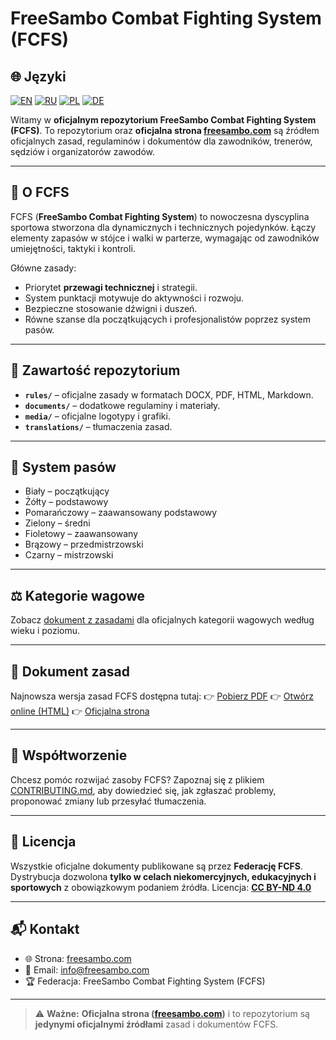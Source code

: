 # FreeSambo Combat Fighting System (FCFS)

## 🌐 Języki
[![EN](https://img.shields.io/badge/English-EN-blue)](./README.md)
[![RU](https://img.shields.io/badge/Русский-RU-red)](./README.ru.md)
[![PL](https://img.shields.io/badge/Polski-PL-green)](./README.pl.md)
[![DE](https://img.shields.io/badge/Deutsch-DE-yellow)](./README.de.md)

Witamy w **oficjalnym repozytorium FreeSambo Combat Fighting System (FCFS)**.
To repozytorium oraz **oficjalna strona [freesambo.com](https://freesambo.com)** są źródłem oficjalnych zasad, regulaminów i dokumentów dla zawodników, trenerów, sędziów i organizatorów zawodów.

---

## 📖 O FCFS
FCFS (**FreeSambo Combat Fighting System**) to nowoczesna dyscyplina sportowa stworzona dla dynamicznych i technicznych pojedynków.
Łączy elementy zapasów w stójce i walki w parterze, wymagając od zawodników umiejętności, taktyki i kontroli.

Główne zasady:
- Priorytet **przewagi technicznej** i strategii.
- System punktacji motywuje do aktywności i rozwoju.
- Bezpieczne stosowanie dźwigni i duszeń.
- Równe szanse dla początkujących i profesjonalistów poprzez system pasów.

---

## 📂 Zawartość repozytorium
- **`rules/`** – oficjalne zasady w formatach DOCX, PDF, HTML, Markdown.
- **`documents/`** – dodatkowe regulaminy i materiały.
- **`media/`** – oficjalne logotypy i grafiki.
- **`translations/`** – tłumaczenia zasad.

---

## 🥋 System pasów
- Biały – początkujący
- Żółty – podstawowy
- Pomarańczowy – zaawansowany podstawowy
- Zielony – średni
- Fioletowy – zaawansowany
- Brązowy – przedmistrzowski
- Czarny – mistrzowski

---

## ⚖️ Kategorie wagowe
Zobacz [dokument z zasadami](rules/pl/FCFS.pl.md) dla oficjalnych kategorii wagowych według wieku i poziomu.

---

## 📑 Dokument zasad
Najnowsza wersja zasad FCFS dostępna tutaj:
👉 [Pobierz PDF](rules/pl/FCFS.pl.pdf)
👉 [Otwórz online (HTML)](rules/pl/FCFS.pl.html)
👉 [Oficjalna strona](https://freesambo.com)

---

## 🤝 Współtworzenie
Chcesz pomóc rozwijać zasoby FCFS? Zapoznaj się z plikiem [CONTRIBUTING.md](CONTRIBUTING.md), aby dowiedzieć się, jak zgłaszać problemy, proponować zmiany lub przesyłać tłumaczenia.

---

## 📜 Licencja
Wszystkie oficjalne dokumenty publikowane są przez **Federację FCFS**.
Dystrybucja dozwolona **tylko w celach niekomercyjnych, edukacyjnych i sportowych** z obowiązkowym podaniem źródła.
Licencja: **[CC BY-ND 4.0](https://creativecommons.org/licenses/by-nd/4.0/)**

---

## 📬 Kontakt
- 🌐 Strona: [freesambo.com](https://freesambo.com)
- 📧 Email: info@freesambo.com
- 🏆 Federacja: FreeSambo Combat Fighting System (FCFS)

---

> ⚠️ **Ważne:** **Oficjalna strona ([freesambo.com](https://freesambo.com))** i to repozytorium są **jedynymi oficjalnymi źródłami** zasad i dokumentów FCFS.
